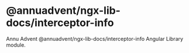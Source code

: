 
# @annuadvent/ngx-lib-docs/interceptor-info

Annu Advent @annuadvent/ngx-lib-docs/interceptor-info Angular Library module.

